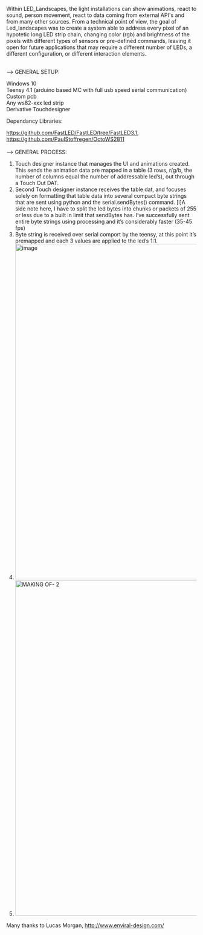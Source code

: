Within LED_Landscapes, the light installations can show animations, react to sound, person movement, react to data coming from external API's and from many other sources. From a technical point of view, the goal of Led_landscapes was to create a system able to address every pixel of an hypotetic long LED strip chain, changing color (rgb) and brightness of the pixels with different types of sensors or pre-defined commands, leaving it open for future applications that may require a different number of LEDs, a different configuration, or different interaction elements.
<br/> 
<br/> 

--> GENERAL SETUP:

Windows 10 <br/> Teensy 4.1 (arduino based MC with full usb speed serial communication) <br/> Custom pcb <br/> Any ws82-xxx led strip <br/> Derivative Touchdesigner

Dependancy Libraries:

https://github.com/FastLED/FastLED/tree/FastLED3.1,  <br/> https://github.com/PaulStoffregen/OctoWS2811
<br/> 
<br/> 
--> GENERAL PROCESS:

1) Touch designer instance that manages the UI and animations created. This sends the animation data pre mapped in a table (3 rows, r/g/b, the number of columns equal the number of addressable led’s), out through a Touch Out DAT.
2) Second Touch designer instance receives the table dat, and focuses solely on formatting that table data into several compact byte strings that are sent using python and the serial.sendBytes() command.
[i]A side note here, I have to split the led bytes into chunks or packets of 255 or less due to a built in limit that sendBytes has. I’ve successfully sent entire byte strings using processing and it’s considerably faster (35-45 fps)
3) Byte string is received over serial comport by the teensy, at this point it’s premapped and each 3 values are applied to the led’s 1:1.
4) <img width="887" alt="image" src="https://user-images.githubusercontent.com/82780678/194755092-7109ca6e-daba-45f6-a830-a2a3d325795b.png">
5) <img width="887" alt="MAKING OF- 2" src="https://user-images.githubusercontent.com/82780678/194755103-5baf4dae-91f5-4c04-80ac-c617e8ad5461.png">




Many thanks to Lucas Morgan, http://www.enviral-design.com/


